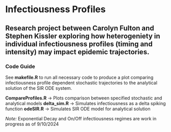# Infectiousness Profiles
## Research project between Carolyn Fulton and Stephen Kissler exploring how heterogeniety in individual infectiousness profiles (timing and intensity) may impact epidemic trajectories.

### Code Guide

See **makefile.R** to run all necessary code to produce a plot comparing infectiousness profile dependent stochastic trajectories to the analytical solution of the SIR ODE system.

**CompareProfiles.R** -> Plots comparison between specified stochastic and analytical models
**delta_sim.R** -> Simulates infectiousness as a delta spiking function
**odeSIR.R** -> Simulates SIR ODE model for analytical solution

*Note:* Exponential Decay and On/Off infectiousness regimes are work in progress as of 9/10/2024
